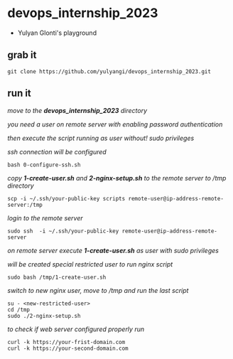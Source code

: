 # devops_internship_2023
  * Yulyan Glonti's playground

## grab it

```
git clone https://github.com/yulyangi/devops_internship_2023.git
```

## run it

*move to the **devops_internship_2023** directory*

*you need a user on remote server with enabling password authentication*

*then execute the script running as user without! sudo privileges*

*ssh connection will be configured*
```
bash 0-configure-ssh.sh
```
*copy **1-create-user.sh** and **2-nginx-setup.sh** to the remote server to /tmp directory*
```
scp -i ~/.ssh/your-public-key scripts remote-user@ip-address-remote-server:/tmp
```
*login to the remote server*
```
sudo ssh  -i ~/.ssh/your-public-key remote-user@ip-address-remote-server
```
*on remote server execute **1-create-user.sh**  as user with sudo privileges*

*will be created special restricted user to run nginx script*
```
sudo bash /tmp/1-create-user.sh
```
*switch to new nginx user, move to /tmp and run the last script*
```
su - <new-restricted-user>
cd /tmp
sudo ./2-nginx-setup.sh
```
*to check if web server configured properly run*
```
curl -k https://your-frist-domain.com
curl -k https://your-second-domain.com
```
